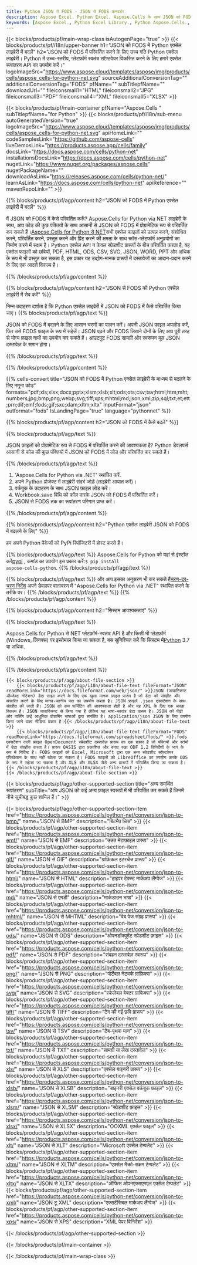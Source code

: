 ```yaml
---
title: Python JSON से FODS - JSON से FODS कनवर्टर
description: Aspose Excel. Python Excel. Aspose.Cells के साथ JSON को FODS में तेजी से और आसानी से बदलें. Python JSON से FODS. Python JSON को FODS में सहेजें. JSON को FODS के रूप में Python Excel लाइब्रेरी का उपयोग करके सहेजें.
keywords: [Aspose Excel., Python Excel Library., Python Aspose.Cells., Convert JSON to FODS in Python Excel Library., Save JSON to FODS using Python Excel Library., Python JSON to FODS saveformat., JSON to FODS Converter., Python Save JSON as FODS]
---
```

{{< blocks/products/pf/main-wrap-class isAutogenPage="true" >}}
{{< blocks/products/pf/i18n/upper-banner h1="JSON को FODS में Python एक्सेल लाइब्रेरी में बदलें" h2="JSON को FODS में परिवर्तित करने के लिए उच्च गति Python एक्सेल लाइब्रेरी। Python में उच्च-स्तरीय, प्लेटफ़ॉर्म स्वतंत्र सॉफ़्टवेयर विकसित करने के लिए हमारे एक्सेल रूपांतरण API का उपयोग करें।" logoImageSrc="https://www.aspose.cloud/templates/aspose/img/products/cells/aspose_cells-for-python-net.svg" sourceAdditionalConversionTag="" additionalConversionTag="FODS" pfName="" subTitlepfName="" downloadUrl="" fileiconsmall1="HTML" fileiconsmall2="JPG" fileiconsmall3="PDF" fileiconsmall4="XML" fileiconsmall5="XLSX" >}}

{{< blocks/products/pf/main-container pfName="Aspose.Cells " subTitlepfName="for Python" >}}
{{< blocks/products/pf/i18n/sub-menu autoGeneratedVersion="true" logoImageSrc="https://www.aspose.cloud/templates/aspose/img/products/cells/aspose_cells-for-python-net.svg" apiHomeLink="" codeSamplesLink="https://github.com/aspose-cells" liveDemosLink="https://products.aspose.app/cells/family" docsLink="https://docs.aspose.com/cells/python-net" installationsDocsLink="https://docs.aspose.com/cells/python-net" nugetLink="https://www.nuget.org/packages/aspose.cells" nugetPackageName="" downloadAsLink="https://releases.aspose.com/cells/python-net/" learnAsLink="https://docs.aspose.com/cells/python-net" apiReference="" mavenRepoLink="" >}}


{{% blocks/products/pf/agp/content h2="JSON को FODS में Python एक्सेल लाइब्रेरी में बदलें" %}}

 मैं JSON को FODS में कैसे परिवर्तित करूँ? Aspose.Cells for Python via NET लाइब्रेरी के साथ, आप कोड की कुछ पंक्तियों के साथ आसानी से JSON को FODS में प्रोग्रामेटिक रूप से परिवर्तित कर सकते हैं।[Aspose.Cells for Python से NET](https://pypi.org/project/aspose-cells-python/)सभी एक्सेल फाइलों को उत्पन्न करने, संशोधित करने, परिवर्तित करने, प्रस्तुत करने और प्रिंट करने की क्षमता के साथ क्रॉस-प्लेटफॉर्म अनुप्रयोगों का निर्माण करने में सक्षम है। Python एक्सेल API न केवल स्प्रेडशीट प्रारूपों के बीच परिवर्तित करता है, यह एक्सेल फाइलों को छवियों, PDF, HTML, ODS, CSV, SVG, JSON, WORD, PPT और अधिक के रूप में भी प्रस्तुत कर सकता है, इस प्रकार यह उद्योग-मानक प्रारूपों में दस्तावेजों का आदान-प्रदान करने के लिए एक आदर्श विकल्प है।

{{% /blocks/products/pf/agp/content %}}


{{% blocks/products/pf/agp/content h2="JSON से FODS को Python एक्सेल लाइब्रेरी में सेव करें" %}}

निम्न उदाहरण दर्शाता है कि Python एक्सेल लाइब्रेरी में JSON को FODS में कैसे परिवर्तित किया जाए।
{{% blocks/products/pf/agp/text %}}

JSON को FODS में बदलने के लिए आसान चरणों का पालन करें। अपनी JSON फ़ाइल अपलोड करें, फिर उसे FODS फ़ाइल के रूप में सहेजें। JSON पढ़ने और FODS लिखने दोनों के लिए आप पूरी तरह से योग्य फ़ाइल नामों का उपयोग कर सकते हैं। आउटपुट FODS सामग्री और स्वरूपण मूल JSON दस्तावेज़ के समान होगा।

{{% /blocks/products/pf/agp/text %}}

{{% /blocks/products/pf/agp/content %}}

{{% cells-convert title="JSON को FODS में Python एक्सेल लाइब्रेरी के माध्यम से बदलने के लिए नमूना कोड" formats="pdf;xls;xlsx;docx;pptx;xlsm;xlsb;xlt;ods;ots;csv;tsv;html;htm;mht;numbers;jpg;bmp;png;webp;svg;tiff;xps;mhtml;md;json;xml;zip;sql;txt;et;ett;prn;dif;emf;fods;gif;sxc;xlam;xltm;xltx" InputFormat="json" outformat="fods" IsLandingPage="true" language="pythonnet" %}}

{{% blocks/products/pf/agp/content h2="JSON को FODS में कैसे बदलें" %}}

{{% blocks/products/pf/agp/text %}}

JSON फ़ाइलों को प्रोग्रामेटिक रूप से FODS में परिवर्तित करने की आवश्यकता है? Python डेवलपर्स आसानी से कोड की कुछ पंक्तियों में JSON को FODS में लोड और परिवर्तित कर सकते हैं।

{{% /blocks/products/pf/agp/text %}}

1.  'Aspose.Cells for Python via .NET' स्थापित करें.
1.  अपने Python प्रोजेक्ट में लाइब्रेरी संदर्भ जोड़ें (लाइब्रेरी आयात करें)।
1.  वर्कबुक के उदाहरण के साथ JSON फ़ाइल लोड करें।
1.  Workbook.save विधि को कॉल करके JSON को FODS में परिवर्तित करें।
1.  JSON से FODS तक का रूपांतरण परिणाम प्राप्त करें।

{{% /blocks/products/pf/agp/content %}}


{{% blocks/products/pf/agp/content h2="Python एक्सेल लाइब्रेरी JSON को FODS में बदलने के लिए" %}}

हम अपने Python पैकेजों को PyPi रिपॉजिटरी में होस्ट करते हैं।

{{% blocks/products/pf/agp/text %}}
 Aspose.Cells for Python को यहां से इंस्टॉल करें<a href="https://pypi.org/project/aspose-cells-python/">pypi</a> , कमांड का उपयोग इस प्रकार करें:<code>$ pip install aspose-cells-python</code>.
{{% /blocks/products/pf/agp/text %}}

{{% blocks/products/pf/agp/text %}}
 और आप इसका अनुसरण भी कर सकते हैं[चरण-दर-चरण निर्देश](https://docs.aspose.com/cells/python-net/getting-started/) अपने डेवलपर वातावरण में "Aspose.Cells for Python via .NET" स्थापित करने के तरीके पर।
{{% /blocks/products/pf/agp/text %}}
{{% /blocks/products/pf/agp/content %}}

{{% blocks/products/pf/agp/content h2="सिस्टम आवश्यकताएं" %}}

{{% blocks/products/pf/agp/text %}}

Aspose.Cells for Python से NET प्लेटफ़ॉर्म-स्वतंत्र API है और किसी भी प्लेटफ़ॉर्म (Windows, लिनक्स) पर इस्तेमाल किया जा सकता है, बस सुनिश्चित करें कि सिस्टम में[Python](https://www.python.org/downloads/) 3.7 या अधिक.
 
{{% /blocks/products/pf/agp/text %}}

{{% /blocks/products/pf/agp/content %}}

<!-- aboutfile Starts -->
    {{< blocks/products/pf/agp/about-file-section >}}
        {{< blocks/products/pf/agp/i18n/about-file-text fileFormat="JSON" readMoreLink="https://docs.fileformat.com/web/json/" >}}JSON (जावास्क्रिप्ट ऑब्जेक्ट नोटेशन) डेटा साझा करने के लिए एक खुला मानक फ़ाइल प्रारूप है जो डेटा को संग्रहीत और संचारित करने के लिए मानव-पठनीय पाठ का उपयोग करता है। JSON फ़ाइलें .json एक्सटेंशन के साथ संग्रहीत की जाती हैं। JSON को कम फ़ॉर्मेटिंग की आवश्यकता होती है और यह XML के लिए एक अच्छा विकल्प है। JSON जावास्क्रिप्ट से लिया गया है लेकिन यह भाषा-स्वतंत्र डेटा प्रारूप है। JSON की पीढ़ी और पार्सिंग कई आधुनिक प्रोग्रामिंग भाषाओं द्वारा समर्थित है। application/json JSON के लिए उपयोग किया जाने वाला मीडिया प्रकार है।{{< /blocks/products/pf/agp/i18n/about-file-text >}}
        {{< blocks/products/pf/agp/i18n/about-file-text fileFormat="FODS" readMoreLink="https://docs.fileformat.com/spreadsheet/fods/" >}}.fods एक्सटेंशन वाली फ़ाइल OpenDocument स्प्रेडशीट दस्तावेज़ प्रारूप का एक प्रकार है जो पंक्तियों और स्तंभों में डेटा संग्रहीत करता है। प्रारूप OASIS द्वारा प्रकाशित और बनाए रखा ODF 1.2 विनिर्देशों के भाग के रूप में निर्दिष्ट है। FODS फ़ाइलों को Excel, Microsoft द्वारा एक अन्य स्प्रेडशीट सॉफ़्टवेयर एप्लिकेशन के साथ नहीं खोला जा सकता है। FODS फ़ाइलों को LibreOffice का उपयोग करके ODS के रूप में सहेजा जा सकता है और XLS और XLSX जैसे अन्य प्रारूपों में परिवर्तित किया जा सकता है।{{< /blocks/products/pf/agp/i18n/about-file-text >}}
    {{< /blocks/products/pf/agp/about-file-section >}}
<!-- aboutfile Ends -->

{{< blocks/products/pf/agp/other-supported-section title="अन्य समर्थित रूपांतरण" subTitle="आप JSON को कई अन्य फ़ाइल स्वरूपों में भी परिवर्तित कर सकते हैं जिनमें नीचे सूचीबद्ध कुछ शामिल हैं।" >}}

{{< blocks/products/pf/agp/other-supported-section-item href="https://products.aspose.com/cells/python-net/conversion/json-to-bmp/" name="JSON से BMP" description="बिटमैप चित्र" >}}
{{< blocks/products/pf/agp/other-supported-section-item href="https://products.aspose.com/cells/python-net/conversion/json-to-emf/" name="JSON से EMF" description="उन्नत मेटाफ़ाइल प्रारूप" >}}
{{< blocks/products/pf/agp/other-supported-section-item href="https://products.aspose.com/cells/python-net/conversion/json-to-gif/" name="JSON से GIF" description="ग्राफ़िकल इंटरचेंज प्रारूप" >}}
{{< blocks/products/pf/agp/other-supported-section-item href="https://products.aspose.com/cells/python-net/conversion/json-to-html/" name="JSON से HTML" description="हाइपर टेक्स्ट मार्कअप लैंग्वेज" >}}
{{< blocks/products/pf/agp/other-supported-section-item href="https://products.aspose.com/cells/python-net/conversion/json-to-md/" name="JSON से एमडी" description="मार्कडाउन भाषा" >}}
{{< blocks/products/pf/agp/other-supported-section-item href="https://products.aspose.com/cells/python-net/conversion/json-to-mhtml/" name="JSON से MHTML" description="वेब पेज संग्रह प्रारूप" >}}
{{< blocks/products/pf/agp/other-supported-section-item href="https://products.aspose.com/cells/python-net/conversion/json-to-ods/" name="JSON से ODS" description="ओपनडॉक्यूमेंट स्प्रेडशीट फ़ाइल" >}}
{{< blocks/products/pf/agp/other-supported-section-item href="https://products.aspose.com/cells/python-net/conversion/json-to-pdf/" name="JSON से PDF" description="संवहन दस्तावेज़ स्वरूप" >}}
{{< blocks/products/pf/agp/other-supported-section-item href="https://products.aspose.com/cells/python-net/conversion/json-to-png/" name="JSON से PNG" description="पोर्टेबल नेटवर्क ग्राफ़िक्स" >}}
{{< blocks/products/pf/agp/other-supported-section-item href="https://products.aspose.com/cells/python-net/conversion/json-to-svg/" name="JSON से SVG" description="स्केलेबल वेक्टर ग्राफिक्स" >}}
{{< blocks/products/pf/agp/other-supported-section-item href="https://products.aspose.com/cells/python-net/conversion/json-to-tiff/" name="JSON से TIFF" description="टैग की गई छवि प्रारूप" >}}
{{< blocks/products/pf/agp/other-supported-section-item href="https://products.aspose.com/cells/python-net/conversion/json-to-tsv/" name="JSON से TSV" description="टैब-पृथक मान" >}}
{{< blocks/products/pf/agp/other-supported-section-item href="https://products.aspose.com/cells/python-net/conversion/json-to-txt/" name="JSON से TXT" description="सामग्री या लेख दस्तावेज़" >}}
{{< blocks/products/pf/agp/other-supported-section-item href="https://products.aspose.com/cells/python-net/conversion/json-to-xls/" name="JSON से XLS" description="एक्सेल बाइनरी प्रारूप" >}}
{{< blocks/products/pf/agp/other-supported-section-item href="https://products.aspose.com/cells/python-net/conversion/json-to-xlsb/" name="JSON से XLSB" description="बाइनरी एक्सेल वर्कबुक फ़ाइल" >}}
{{< blocks/products/pf/agp/other-supported-section-item href="https://products.aspose.com/cells/python-net/conversion/json-to-xlsm/" name="JSON से XLSM" description="स्प्रेडशीट फ़ाइल" >}}
{{< blocks/products/pf/agp/other-supported-section-item href="https://products.aspose.com/cells/python-net/conversion/json-to-xlsx/" name="JSON से XLSX" description="OOXML एक्सेल फ़ाइल" >}}
{{< blocks/products/pf/agp/other-supported-section-item href="https://products.aspose.com/cells/python-net/conversion/json-to-xlt/" name="JSON से XLT" description="Microsoft एक्सेल टेम्पलेट" >}}
{{< blocks/products/pf/agp/other-supported-section-item href="https://products.aspose.com/cells/python-net/conversion/json-to-xltm/" name="JSON से XLTM" description="एक्सेल मैक्रो-सक्षम टेम्पलेट" >}}
{{< blocks/products/pf/agp/other-supported-section-item href="https://products.aspose.com/cells/python-net/conversion/json-to-xltx/" name="JSON से XLTX" description="ऑफिस ओपनएक्सएमएल एक्सेल टेम्पलेट" >}}
{{< blocks/products/pf/agp/other-supported-section-item href="https://products.aspose.com/cells/python-net/conversion/json-to-xml/" name="JSON टू XML" description="एक्सटेंसिबल मार्कअप लैंग्वेज" >}}
{{< blocks/products/pf/agp/other-supported-section-item href="https://products.aspose.com/cells/python-net/conversion/json-to-xps/" name="JSON से XPS" description="XML पेपर विनिर्देश" >}}


{{< /blocks/products/pf/agp/other-supported-section >}}

{{< /blocks/products/pf/main-container >}}
    
{{< /blocks/products/pf/main-wrap-class >}}
